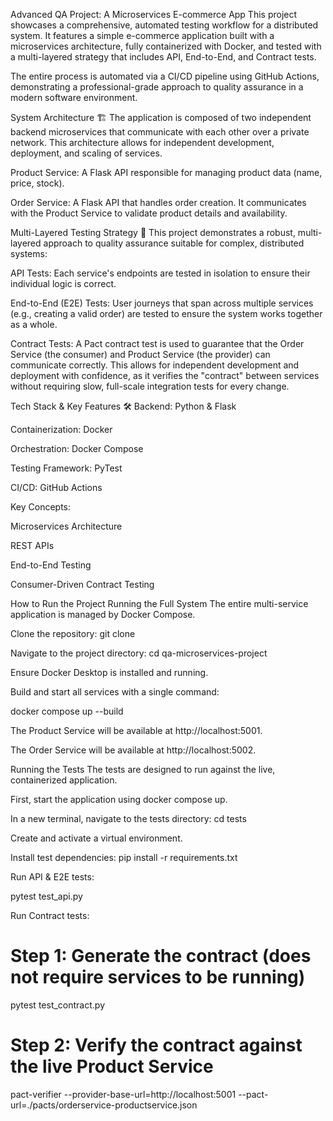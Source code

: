Advanced QA Project: A Microservices E-commerce App
This project showcases a comprehensive, automated testing workflow for a distributed system. It features a simple e-commerce application built with a microservices architecture, fully containerized with Docker, and tested with a multi-layered strategy that includes API, End-to-End, and Contract tests.

The entire process is automated via a CI/CD pipeline using GitHub Actions, demonstrating a professional-grade approach to quality assurance in a modern software environment.

System Architecture 🏗️
The application is composed of two independent backend microservices that communicate with each other over a private network. This architecture allows for independent development, deployment, and scaling of services.

Product Service: A Flask API responsible for managing product data (name, price, stock).

Order Service: A Flask API that handles order creation. It communicates with the Product Service to validate product details and availability.

Multi-Layered Testing Strategy 🧪
This project demonstrates a robust, multi-layered approach to quality assurance suitable for complex, distributed systems:

API Tests: Each service's endpoints are tested in isolation to ensure their individual logic is correct.

End-to-End (E2E) Tests: User journeys that span across multiple services (e.g., creating a valid order) are tested to ensure the system works together as a whole.

Contract Tests: A Pact contract test is used to guarantee that the Order Service (the consumer) and Product Service (the provider) can communicate correctly. This allows for independent development and deployment with confidence, as it verifies the "contract" between services without requiring slow, full-scale integration tests for every change.

Tech Stack & Key Features 🛠️
Backend: Python & Flask

Containerization: Docker

Orchestration: Docker Compose

Testing Framework: PyTest

CI/CD: GitHub Actions

Key Concepts:

Microservices Architecture

REST APIs

End-to-End Testing

Consumer-Driven Contract Testing

How to Run the Project
Running the Full System
The entire multi-service application is managed by Docker Compose.

Clone the repository: git clone <repository-url>

Navigate to the project directory: cd qa-microservices-project

Ensure Docker Desktop is installed and running.

Build and start all services with a single command:

docker compose up --build

The Product Service will be available at http://localhost:5001.

The Order Service will be available at http://localhost:5002.

Running the Tests
The tests are designed to run against the live, containerized application.

First, start the application using docker compose up.

In a new terminal, navigate to the tests directory: cd tests

Create and activate a virtual environment.

Install test dependencies: pip install -r requirements.txt

Run API & E2E tests:

pytest test_api.py

Run Contract tests:

# Step 1: Generate the contract (does not require services to be running)
pytest test_contract.py

# Step 2: Verify the contract against the live Product Service
pact-verifier --provider-base-url=http://localhost:5001 --pact-url=./pacts/orderservice-productservice.json